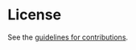 # License

See the
[guidelines for contributions](https://github.com/tlswg/sslkeylogfile/blob/main/CONTRIBUTING.md).
